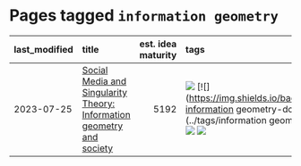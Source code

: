 # Pages tagged `information geometry`

|last_modified|title|est. idea maturity|tags
|:---|:---|---:|:---|
|2023-07-25|[Social Media and Singularity Theory: Information geometry and society](../social_singularities.md)|5192|[![](https://img.shields.io/badge/tag-alignment-fe4dc)](../tags/alignment.md) [![](https://img.shields.io/badge/tag-information geometry-dce8fa)](../tags/information geometry.md) [![](https://img.shields.io/badge/tag-philosophy-d46ff4)](../tags/philosophy.md) [![](https://img.shields.io/badge/tag-publication-1043a5)](../tags/publication.md)|